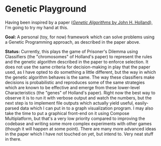 # Genetic Playground

Having been inspired by a paper ([*Genetic Algorithms* by John H. Holland](http://www2.econ.iastate.edu/tesfatsi/holland.GAIntro.htm)), I'm going to try my hand at this.

**Goal:** A personal (toy, for now) framework which can solve problems using a Genetic Programming approach, as described in the paper above.

**Status:** Currently, this plays the game of Prisoner's Dilemma using Classifiers (the "chromosomes" of Holland's paper) to represent the rules and the genetic algorithm described in the paper to enforce selection. It does not use the same criteria for decision-making in play that the paper used, as I have opted to do something a little different, but the way in which the genetic algorithm behaves is the same. The way these classifiers make decisions is probabilistic and reproduces some of the same strategies which are known to be effective and emerge from these lower-level Characteristics (the "genes" of Holland's paper). Right now the best way to observe it is to run it with verbose output and watch the numbers, but the next step is to implement file outputs which actually yield useful, easily-parsed data which I can put in to a graph visualization program. I may also take the time to put a graphical front-end on it using Compose Multiplatform, but that's a very low priority compared to improving the codebase and writing some more complex experiments with other games (though it will happen at some point). There are many more advanced ideas in the paper which I have not touched on yet, but intend to. Very neat stuff in there.